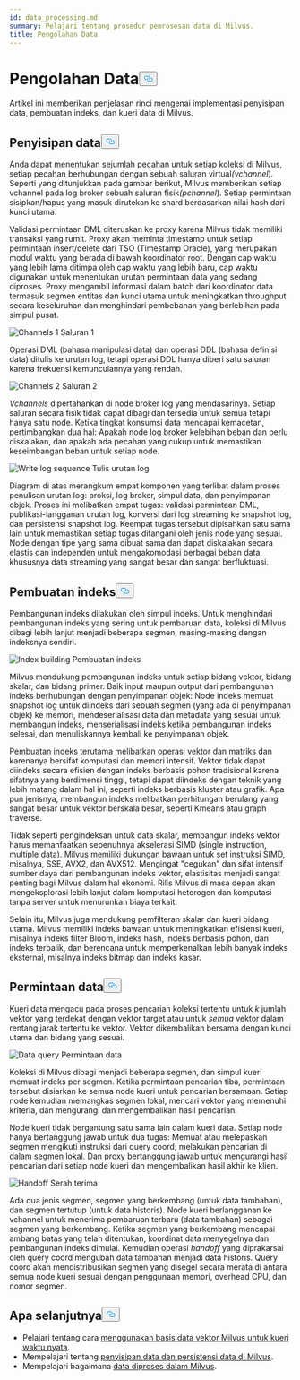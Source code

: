 ```yaml
---
id: data_processing.md
summary: Pelajari tentang prosedur pemrosesan data di Milvus.
title: Pengolahan Data
---
```

<h1 id="Data-Processing" class="common-anchor-header">Pengolahan Data<button data-href="#Data-Processing" class="anchor-icon" translate="no">
      <svg translate="no"
        aria-hidden="true"
        focusable="false"
        height="20"
        version="1.1"
        viewBox="0 0 16 16"
        width="16"
      >
        <path
          fill="#0092E4"
          fill-rule="evenodd"
          d="M4 9h1v1H4c-1.5 0-3-1.69-3-3.5S2.55 3 4 3h4c1.45 0 3 1.69 3 3.5 0 1.41-.91 2.72-2 3.25V8.59c.58-.45 1-1.27 1-2.09C10 5.22 8.98 4 8 4H4c-.98 0-2 1.22-2 2.5S3 9 4 9zm9-3h-1v1h1c1 0 2 1.22 2 2.5S13.98 12 13 12H9c-.98 0-2-1.22-2-2.5 0-.83.42-1.64 1-2.09V6.25c-1.09.53-2 1.84-2 3.25C6 11.31 7.55 13 9 13h4c1.45 0 3-1.69 3-3.5S14.5 6 13 6z"
        ></path>
      </svg>
    </button></h1><p>Artikel ini memberikan penjelasan rinci mengenai implementasi penyisipan data, pembuatan indeks, dan kueri data di Milvus.</p>
<h2 id="Data-insertion" class="common-anchor-header">Penyisipan data<button data-href="#Data-insertion" class="anchor-icon" translate="no">
      <svg translate="no"
        aria-hidden="true"
        focusable="false"
        height="20"
        version="1.1"
        viewBox="0 0 16 16"
        width="16"
      >
        <path
          fill="#0092E4"
          fill-rule="evenodd"
          d="M4 9h1v1H4c-1.5 0-3-1.69-3-3.5S2.55 3 4 3h4c1.45 0 3 1.69 3 3.5 0 1.41-.91 2.72-2 3.25V8.59c.58-.45 1-1.27 1-2.09C10 5.22 8.98 4 8 4H4c-.98 0-2 1.22-2 2.5S3 9 4 9zm9-3h-1v1h1c1 0 2 1.22 2 2.5S13.98 12 13 12H9c-.98 0-2-1.22-2-2.5 0-.83.42-1.64 1-2.09V6.25c-1.09.53-2 1.84-2 3.25C6 11.31 7.55 13 9 13h4c1.45 0 3-1.69 3-3.5S14.5 6 13 6z"
        ></path>
      </svg>
    </button></h2><p>Anda dapat menentukan sejumlah pecahan untuk setiap koleksi di Milvus, setiap pecahan berhubungan dengan sebuah saluran virtual<em>(vchannel</em>)<em>.</em> Seperti yang ditunjukkan pada gambar berikut, Milvus memberikan setiap vchannel pada log broker sebuah saluran fisik<em>(pchannel</em>). Setiap permintaan sisipkan/hapus yang masuk dirutekan ke shard berdasarkan nilai hash dari kunci utama.</p>
<p>Validasi permintaan DML diteruskan ke proxy karena Milvus tidak memiliki transaksi yang rumit. Proxy akan meminta timestamp untuk setiap permintaan insert/delete dari TSO (Timestamp Oracle), yang merupakan modul waktu yang berada di bawah koordinator root. Dengan cap waktu yang lebih lama ditimpa oleh cap waktu yang lebih baru, cap waktu digunakan untuk menentukan urutan permintaan data yang sedang diproses. Proxy mengambil informasi dalam batch dari koordinator data termasuk segmen entitas dan kunci utama untuk meningkatkan throughput secara keseluruhan dan menghindari pembebanan yang berlebihan pada simpul pusat.</p>
<p>
  
   <span class="img-wrapper"> <img translate="no" src="/docs/v2.6.x/assets/channels_1.jpg" alt="Channels 1" class="doc-image" id="channels-1" />
   </span> <span class="img-wrapper"> <span>Saluran 1</span> </span></p>
<p>Operasi DML (bahasa manipulasi data) dan operasi DDL (bahasa definisi data) ditulis ke urutan log, tetapi operasi DDL hanya diberi satu saluran karena frekuensi kemunculannya yang rendah.</p>
<p>
  
   <span class="img-wrapper"> <img translate="no" src="/docs/v2.6.x/assets/channels_2.jpg" alt="Channels 2" class="doc-image" id="channels-2" />
   </span> <span class="img-wrapper"> <span>Saluran 2</span> </span></p>
<p><em>Vchannels</em> dipertahankan di node broker log yang mendasarinya. Setiap saluran secara fisik tidak dapat dibagi dan tersedia untuk semua tetapi hanya satu node. Ketika tingkat konsumsi data mencapai kemacetan, pertimbangkan dua hal: Apakah node log broker kelebihan beban dan perlu diskalakan, dan apakah ada pecahan yang cukup untuk memastikan keseimbangan beban untuk setiap node.</p>
<p>
  
   <span class="img-wrapper"> <img translate="no" src="/docs/v2.6.x/assets/write_log_sequence.jpg" alt="Write log sequence" class="doc-image" id="write-log-sequence" />
   </span> <span class="img-wrapper"> <span>Tulis urutan log</span> </span></p>
<p>Diagram di atas merangkum empat komponen yang terlibat dalam proses penulisan urutan log: proksi, log broker, simpul data, dan penyimpanan objek. Proses ini melibatkan empat tugas: validasi permintaan DML, publikasi-langganan urutan log, konversi dari log streaming ke snapshot log, dan persistensi snapshot log. Keempat tugas tersebut dipisahkan satu sama lain untuk memastikan setiap tugas ditangani oleh jenis node yang sesuai. Node dengan tipe yang sama dibuat sama dan dapat diskalakan secara elastis dan independen untuk mengakomodasi berbagai beban data, khususnya data streaming yang sangat besar dan sangat berfluktuasi.</p>
<h2 id="Index-building" class="common-anchor-header">Pembuatan indeks<button data-href="#Index-building" class="anchor-icon" translate="no">
      <svg translate="no"
        aria-hidden="true"
        focusable="false"
        height="20"
        version="1.1"
        viewBox="0 0 16 16"
        width="16"
      >
        <path
          fill="#0092E4"
          fill-rule="evenodd"
          d="M4 9h1v1H4c-1.5 0-3-1.69-3-3.5S2.55 3 4 3h4c1.45 0 3 1.69 3 3.5 0 1.41-.91 2.72-2 3.25V8.59c.58-.45 1-1.27 1-2.09C10 5.22 8.98 4 8 4H4c-.98 0-2 1.22-2 2.5S3 9 4 9zm9-3h-1v1h1c1 0 2 1.22 2 2.5S13.98 12 13 12H9c-.98 0-2-1.22-2-2.5 0-.83.42-1.64 1-2.09V6.25c-1.09.53-2 1.84-2 3.25C6 11.31 7.55 13 9 13h4c1.45 0 3-1.69 3-3.5S14.5 6 13 6z"
        ></path>
      </svg>
    </button></h2><p>Pembangunan indeks dilakukan oleh simpul indeks. Untuk menghindari pembangunan indeks yang sering untuk pembaruan data, koleksi di Milvus dibagi lebih lanjut menjadi beberapa segmen, masing-masing dengan indeksnya sendiri.</p>
<p>
  
   <span class="img-wrapper"> <img translate="no" src="/docs/v2.6.x/assets/index_building.jpg" alt="Index building" class="doc-image" id="index-building" />
   </span> <span class="img-wrapper"> <span>Pembuatan indeks</span> </span></p>
<p>Milvus mendukung pembangunan indeks untuk setiap bidang vektor, bidang skalar, dan bidang primer. Baik input maupun output dari pembangunan indeks berhubungan dengan penyimpanan objek: Node indeks memuat snapshot log untuk diindeks dari sebuah segmen (yang ada di penyimpanan objek) ke memori, mendeserialisasi data dan metadata yang sesuai untuk membangun indeks, menserialisasi indeks ketika pembangunan indeks selesai, dan menuliskannya kembali ke penyimpanan objek.</p>
<p>Pembuatan indeks terutama melibatkan operasi vektor dan matriks dan karenanya bersifat komputasi dan memori intensif. Vektor tidak dapat diindeks secara efisien dengan indeks berbasis pohon tradisional karena sifatnya yang berdimensi tinggi, tetapi dapat diindeks dengan teknik yang lebih matang dalam hal ini, seperti indeks berbasis kluster atau grafik. Apa pun jenisnya, membangun indeks melibatkan perhitungan berulang yang sangat besar untuk vektor berskala besar, seperti Kmeans atau graph traverse.</p>
<p>Tidak seperti pengindeksan untuk data skalar, membangun indeks vektor harus memanfaatkan sepenuhnya akselerasi SIMD (single instruction, multiple data). Milvus memiliki dukungan bawaan untuk set instruksi SIMD, misalnya, SSE, AVX2, dan AVX512. Mengingat "cegukan" dan sifat intensif sumber daya dari pembangunan indeks vektor, elastisitas menjadi sangat penting bagi Milvus dalam hal ekonomi. Rilis Milvus di masa depan akan mengeksplorasi lebih lanjut dalam komputasi heterogen dan komputasi tanpa server untuk menurunkan biaya terkait.</p>
<p>Selain itu, Milvus juga mendukung pemfilteran skalar dan kueri bidang utama. Milvus memiliki indeks bawaan untuk meningkatkan efisiensi kueri, misalnya indeks filter Bloom, indeks hash, indeks berbasis pohon, dan indeks terbalik, dan berencana untuk memperkenalkan lebih banyak indeks eksternal, misalnya indeks bitmap dan indeks kasar.</p>
<h2 id="Data-query" class="common-anchor-header">Permintaan data<button data-href="#Data-query" class="anchor-icon" translate="no">
      <svg translate="no"
        aria-hidden="true"
        focusable="false"
        height="20"
        version="1.1"
        viewBox="0 0 16 16"
        width="16"
      >
        <path
          fill="#0092E4"
          fill-rule="evenodd"
          d="M4 9h1v1H4c-1.5 0-3-1.69-3-3.5S2.55 3 4 3h4c1.45 0 3 1.69 3 3.5 0 1.41-.91 2.72-2 3.25V8.59c.58-.45 1-1.27 1-2.09C10 5.22 8.98 4 8 4H4c-.98 0-2 1.22-2 2.5S3 9 4 9zm9-3h-1v1h1c1 0 2 1.22 2 2.5S13.98 12 13 12H9c-.98 0-2-1.22-2-2.5 0-.83.42-1.64 1-2.09V6.25c-1.09.53-2 1.84-2 3.25C6 11.31 7.55 13 9 13h4c1.45 0 3-1.69 3-3.5S14.5 6 13 6z"
        ></path>
      </svg>
    </button></h2><p>Kueri data mengacu pada proses pencarian koleksi tertentu untuk <em>k</em> jumlah vektor yang terdekat dengan vektor target atau untuk <em>semua</em> vektor dalam rentang jarak tertentu ke vektor. Vektor dikembalikan bersama dengan kunci utama dan bidang yang sesuai.</p>
<p>
  
   <span class="img-wrapper"> <img translate="no" src="/docs/v2.6.x/assets/data_query.jpg" alt="Data query" class="doc-image" id="data-query" />
   </span> <span class="img-wrapper"> <span>Permintaan data</span> </span></p>
<p>Koleksi di Milvus dibagi menjadi beberapa segmen, dan simpul kueri memuat indeks per segmen. Ketika permintaan pencarian tiba, permintaan tersebut disiarkan ke semua node kueri untuk pencarian bersamaan. Setiap node kemudian memangkas segmen lokal, mencari vektor yang memenuhi kriteria, dan mengurangi dan mengembalikan hasil pencarian.</p>
<p>Node kueri tidak bergantung satu sama lain dalam kueri data. Setiap node hanya bertanggung jawab untuk dua tugas: Memuat atau melepaskan segmen mengikuti instruksi dari query coord; melakukan pencarian di dalam segmen lokal. Dan proxy bertanggung jawab untuk mengurangi hasil pencarian dari setiap node kueri dan mengembalikan hasil akhir ke klien.</p>
<p>
  
   <span class="img-wrapper"> <img translate="no" src="/docs/v2.6.x/assets/handoff.jpg" alt="Handoff" class="doc-image" id="handoff" />
    Serah terima </span></p>
<p>Ada dua jenis segmen, segmen yang berkembang (untuk data tambahan), dan segmen tertutup (untuk data historis). Node kueri berlangganan ke vchannel untuk menerima pembaruan terbaru (data tambahan) sebagai segmen yang berkembang. Ketika segmen yang berkembang mencapai ambang batas yang telah ditentukan, koordinat data menyegelnya dan pembangunan indeks dimulai. Kemudian operasi <em>handoff</em> yang diprakarsai oleh query coord mengubah data tambahan menjadi data historis. Query coord akan mendistribusikan segmen yang disegel secara merata di antara semua node kueri sesuai dengan penggunaan memori, overhead CPU, dan nomor segmen.</p>
<h2 id="Whats-next" class="common-anchor-header">Apa selanjutnya<button data-href="#Whats-next" class="anchor-icon" translate="no">
      <svg translate="no"
        aria-hidden="true"
        focusable="false"
        height="20"
        version="1.1"
        viewBox="0 0 16 16"
        width="16"
      >
        <path
          fill="#0092E4"
          fill-rule="evenodd"
          d="M4 9h1v1H4c-1.5 0-3-1.69-3-3.5S2.55 3 4 3h4c1.45 0 3 1.69 3 3.5 0 1.41-.91 2.72-2 3.25V8.59c.58-.45 1-1.27 1-2.09C10 5.22 8.98 4 8 4H4c-.98 0-2 1.22-2 2.5S3 9 4 9zm9-3h-1v1h1c1 0 2 1.22 2 2.5S13.98 12 13 12H9c-.98 0-2-1.22-2-2.5 0-.83.42-1.64 1-2.09V6.25c-1.09.53-2 1.84-2 3.25C6 11.31 7.55 13 9 13h4c1.45 0 3-1.69 3-3.5S14.5 6 13 6z"
        ></path>
      </svg>
    </button></h2><ul>
<li>Pelajari tentang cara <a href="https://milvus.io/blog/deep-dive-5-real-time-query.md">menggunakan basis data vektor Milvus untuk kueri waktu nyata</a>.</li>
<li>Mempelajari tentang <a href="https://milvus.io/blog/deep-dive-4-data-insertion-and-data-persistence.md">penyisipan data dan persistensi data di Milvus</a>.</li>
<li>Mempelajari bagaimana <a href="https://milvus.io/blog/deep-dive-3-data-processing.md">data diproses dalam Milvus</a>.</li>
</ul>
